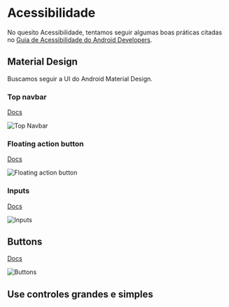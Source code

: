 # Acessibilidade
No quesito Acessibilidade, tentamos seguir algumas boas práticas citadas no [Guia de Acessibilidade do Android Developers](https://developer.android.com/guide/topics/ui/accessibility/apps).

## Material Design
Buscamos seguir a UI do Android Material Design.

### Top navbar
[Docs](https://material.io/components/app-bars-top/)

![Top Navbar](https://i.imgur.com/ojwqKy8.png)

### Floating action button
[Docs](https://material.io/components/buttons-floating-action-button/)

![Floating action button](https://i.imgur.com/JpqaVyW.png)

### Inputs
[Docs](https://material.io/components/text-fields/)

![Inputs](https://i.imgur.com/XrYcJwJ.png)

## Buttons
[Docs](https://material.io/components/buttons/)

![Buttons](https://i.imgur.com/JHL6EFm.png?1)

## Use controles grandes e simples
<!-- Título, pequena descrição, exemplo de código -->
